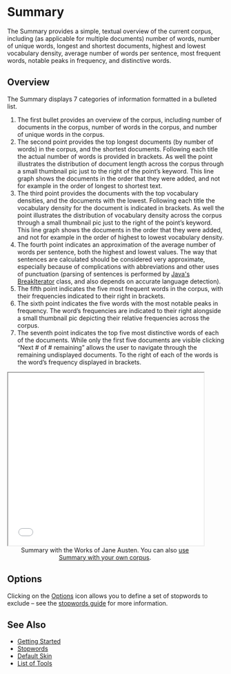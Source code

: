 # Summary

The Summary provides a simple, textual overview of the current corpus, including (as applicable for multiple documents) number of words, number of unique words, longest and shortest documents, highest and lowest vocabulary density, average number of words per sentence, most frequent words, notable peaks in frequency, and distinctive words.

## Overview

The Summary displays 7 categories of information formatted in a bulleted list.

1. The first bullet provides an overview of the corpus, including number of documents in the corpus, number of words in the corpus, and number of unique words in the corpus.
1. The second point provides the top longest documents (by number of words) in the corpus, and the shortest documents. Following each title the actual number of words is provided in brackets. As well the point illustrates the distribution of document length across the corpus through a small thumbnail pic just to the right of the point’s keyword. This line graph shows the documents in the order that they were added, and not for example in the order of longest to shortest text.
1. The third point provides the documents with the top vocabulary densities, and the documents with the lowest. Following each title the vocabulary density for the document is indicated in brackets. As well the point illustrates the distribution of vocabulary density across the corpus through a small thumbnail pic just to the right of the point’s keyword. This line graph shows the documents in the order that they were added, and not for example in the order of highest to lowest vocabulary density.
1. The fourth point indicates an approximation of the average number of words per sentence, both the highest and lowest values. The way that sentences are calculated should be considered very approximate, especially because of complications with abbreviations and other uses of punctuation (parsing of sentences is performed by [Java's BreakIterator](https://docs.oracle.com/javase/tutorial/i18n/text/about.html) class, and also depends on accurate language detection).
1. The fifth point indicates the five most frequent words in the corpus, with their frequencies indicated to their right in brackets.
1. The sixth point indicates the five words with the most notable peaks in frequency. The word’s frequencies are indicated to their right alongside a small thumbnail pic depicting their relative frequencies across the corpus.
1. The seventh point indicates the top five most distinctive words of each of the documents. While only the first five documents are visible clicking “Next # of # remaining” allows the user to navigate through the remaining undisplayed documents. To the right of each of the words is the word’s frequency displayed in brackets.

<iframe src="../tool/Summary/?corpus=austen&subtitle=The+Works+of+Jane+Austen" style="width: 90%; height: 400px;"></iframe>
<div style="width: 90%; text-align: center; margin-bottom: 1em;">Summary with the Works of Jane Austen. You can also <a href="../?view=Summary" target="_blank">use Summary with your own corpus</a>.</div>

## Options

Clicking on the [Options](#!/guide/options) icon allows you to define a set of stopwords to exclude – see the [stopwords guide](#!/guide/stopwords) for more information.

## See Also

- [Getting Started](#!/guide/start)
- [Stopwords](#!/guide/stopwords)
- [Default Skin](#!/guide/skins-section-default-skin)
- [List of Tools](#!/guide/tools)